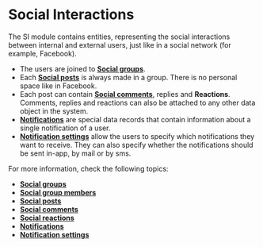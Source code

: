 
# Social Interactions

The SI module contains entities, representing the social interactions between internal and external users, just like in a social network (for example, Facebook).

- The users are joined to **[Social groups](https://github.com/ErpNetDocs/tech/blob/master/modules/community/social-interactions/social-groups.md)**. 
- Each **[Social posts](https://github.com/ErpNetDocs/tech/blob/master/modules/community/social-interactions/social-posts.md)** is always made in a group. There is no personal space like in Facebook.
- Each post can contain **[Social comments](https://github.com/ErpNetDocs/tech/blob/master/modules/community/social-interactions/social-comments.md)**, replies and **Reactions**. Comments, replies and reactions can also be attached to any other data object in the system.
- **[Notifications](https://github.com/ErpNetDocs/tech/blob/master/modules/community/social-interactions/notifications/index.md)** are special data records that contain information about a single notification of a user.
- **[Notification settings](https://github.com/ErpNetDocs/tech/blob/master/modules/community/social-interactions/notifications/settings.md)** allow the users to specify which notifications they want to receive. They can also specify whether the notifications should be sent in-app, by mail or by sms.


For more information, check the following topics:
- [**Social groups**](https://github.com/ErpNetDocs/tech/blob/master/modules/community/social-interactions/social-groups.md)
- [**Social group members**](https://github.com/ErpNetDocs/tech/blob/master/modules/community/social-interactions/social-group-members.md)
- [**Social posts**](https://github.com/ErpNetDocs/tech/blob/master/modules/community/social-interactions/social-posts.md)
- [**Social comments**](https://github.com/ErpNetDocs/tech/blob/master/modules/community/social-interactions/social-comments.md)
- [**Social reactions**](https://github.com/ErpNetDocs/tech/blob/master/modules/community/social-interactions/social-reactions.md)
- [**Notifications**](https://github.com/ErpNetDocs/tech/blob/master/modules/community/social-interactions/notifications/index.md)
- [**Notification settings**](https://github.com/ErpNetDocs/tech/blob/master/modules/community/social-interactions/notifications/settings.md)


